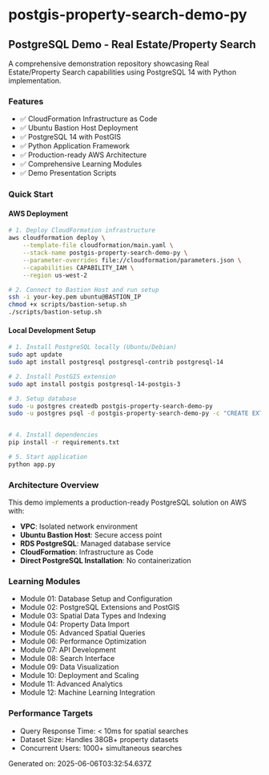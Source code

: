 # postgis-property-search-demo-py

## PostgreSQL Demo - Real Estate/Property Search

A comprehensive demonstration repository showcasing Real Estate/Property Search capabilities using PostgreSQL 14 with Python implementation.

### Features
- ✅ CloudFormation Infrastructure as Code
- ✅ Ubuntu Bastion Host Deployment  
- ✅ PostgreSQL 14 with PostGIS
- ✅ Python Application Framework
- ✅ Production-ready AWS Architecture
- ✅ Comprehensive Learning Modules
- ✅ Demo Presentation Scripts

### Quick Start

#### AWS Deployment
```bash
# 1. Deploy CloudFormation infrastructure
aws cloudformation deploy \
    --template-file cloudformation/main.yaml \
    --stack-name postgis-property-search-demo-py \
    --parameter-overrides file://cloudformation/parameters.json \
    --capabilities CAPABILITY_IAM \
    --region us-west-2

# 2. Connect to Bastion Host and run setup
ssh -i your-key.pem ubuntu@BASTION_IP
chmod +x scripts/bastion-setup.sh
./scripts/bastion-setup.sh
```

#### Local Development Setup
```bash
# 1. Install PostgreSQL locally (Ubuntu/Debian)
sudo apt update
sudo apt install postgresql postgresql-contrib postgresql-14

# 2. Install PostGIS extension
sudo apt install postgis postgresql-14-postgis-3

# 3. Setup database
sudo -u postgres createdb postgis-property-search-demo-py
sudo -u postgres psql -d postgis-property-search-demo-py -c "CREATE EXTENSION postgis;"


# 4. Install dependencies
pip install -r requirements.txt

# 5. Start application
python app.py
```

### Architecture Overview

This demo implements a production-ready PostgreSQL solution on AWS with:
- **VPC**: Isolated network environment
- **Ubuntu Bastion Host**: Secure access point
- **RDS PostgreSQL**: Managed database service
- **CloudFormation**: Infrastructure as Code
- **Direct PostgreSQL Installation**: No containerization

### Learning Modules
- Module 01: Database Setup and Configuration
- Module 02: PostgreSQL Extensions and PostGIS
- Module 03: Spatial Data Types and Indexing
- Module 04: Property Data Import
- Module 05: Advanced Spatial Queries
- Module 06: Performance Optimization
- Module 07: API Development
- Module 08: Search Interface
- Module 09: Data Visualization
- Module 10: Deployment and Scaling
- Module 11: Advanced Analytics
- Module 12: Machine Learning Integration

### Performance Targets
- Query Response Time: < 10ms for spatial searches
- Dataset Size: Handles 38GB+ property datasets
- Concurrent Users: 1000+ simultaneous searches

Generated on: 2025-06-06T03:32:54.637Z
